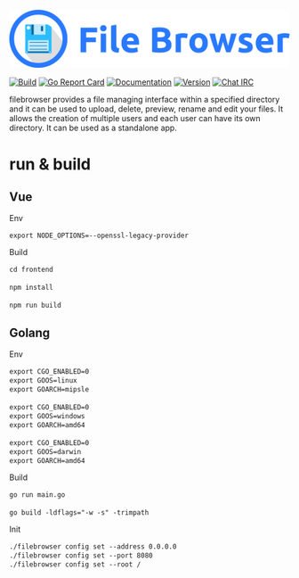 <p align="center">
  <img src="https://raw.githubusercontent.com/filebrowser/logo/master/banner.png" width="550"/>
</p>

[![Build](https://github.com/filebrowser/filebrowser/actions/workflows/main.yaml/badge.svg)](https://github.com/filebrowser/filebrowser/actions/workflows/main.yaml)
[![Go Report Card](https://goreportcard.com/badge/github.com/filebrowser/filebrowser?style=flat-square)](https://goreportcard.com/report/github.com/filebrowser/filebrowser)
[![Documentation](https://img.shields.io/badge/godoc-reference-blue.svg?style=flat-square)](http://godoc.org/github.com/filebrowser/filebrowser)
[![Version](https://img.shields.io/github/release/filebrowser/filebrowser.svg?style=flat-square)](https://github.com/filebrowser/filebrowser/releases/latest)
[![Chat IRC](https://img.shields.io/badge/freenode-%23filebrowser-blue.svg?style=flat-square)](http://webchat.freenode.net/?channels=%23filebrowser)

filebrowser provides a file managing interface within a specified directory and it can be used to upload, delete, preview, rename and edit your files. It allows the creation of multiple users and each user can have its own directory. It can be used as a standalone app.

# run & build

## Vue

Env
```
export NODE_OPTIONS=--openssl-legacy-provider
```

Build
```
cd frontend

npm install

npm run build
```

## Golang

Env
```
export CGO_ENABLED=0
export GOOS=linux 
export GOARCH=mipsle

export CGO_ENABLED=0
export GOOS=windows
export GOARCH=amd64

export CGO_ENABLED=0
export GOOS=darwin
export GOARCH=amd64
```

Build
```
go run main.go

go build -ldflags="-w -s" -trimpath
```

Init
```
./filebrowser config set --address 0.0.0.0
./filebrowser config set --port 8080
./filebrowser config set --root /
```
